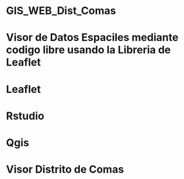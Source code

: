 # GIS_WEB_Dist_Comas
# Visor de Datos Espaciles mediante codigo libre usando la Libreria de Leaflet 
# Leaflet 
# Rstudio
# Qgis
# Visor Distrito de Comas
